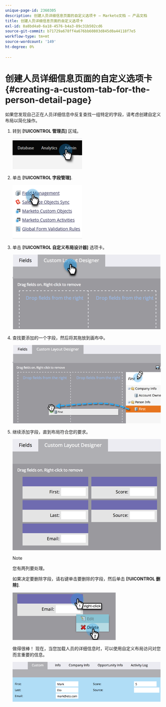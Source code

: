 ```yaml
---
unique-page-id: 2360305
description: 创建人员详细信息页面的自定义选项卡 — Marketo文档 — 产品文档
title: 创建人员详细信息页面的自定义选项卡
exl-id: 8a8bd4a0-6a18-4576-b4a3-89c31b502cd6
source-git-commit: b71729a678ff4a676bb60803d845d0a44118f7e5
workflow-type: tm+mt
source-wordcount: '149'
ht-degree: 0%

---
```


# 创建人员详细信息页面的自定义选项卡 {#creating-a-custom-tab-for-the-person-detail-page}

如果您发现自己正在人员详细信息中反复查找一组特定的字段，请考虑创建自定义布局以简化操作。

1. 转到 **[!UICONTROL 管理员]** 区域。

   ![](assets/creating-a-custom-tab-for-the-person-detail-page-1.png)

1. 单击 **[!UICONTROL 字段管理]**.

   ![](assets/creating-a-custom-tab-for-the-person-detail-page-2.png)

1. 单击 **[!UICONTROL 自定义布局设计器]** 选项卡。

   ![](assets/creating-a-custom-tab-for-the-person-detail-page-3.png)

1. 查找要添加的一个字段，然后将其拖放到画布中。

   ![](assets/creating-a-custom-tab-for-the-person-detail-page-4.png)

1. 继续添加字段，直到布局符合您的要求。

   ![](assets/creating-a-custom-tab-for-the-person-detail-page-5.png)

   >[!NOTE]
   >
   >您有两列要处理。

   如果决定要删除字段，请右键单击要删除的字段，然后单击 **[!UICONTROL 删除]**.

   ![](assets/creating-a-custom-tab-for-the-person-detail-page-6.png)

   做得很棒！ 现在，当您加载人员的详细信息时，可以使用自定义布局访问对您而言重要的信息。

   ![](assets/creating-a-custom-tab-for-the-person-detail-page-7.png)
